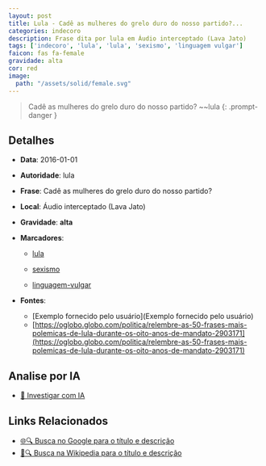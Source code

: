 ```yaml
---
layout: post
title: Lula - Cadê as mulheres do grelo duro do nosso partido?...
categories: indecoro
description: Frase dita por lula em Áudio interceptado (Lava Jato)
tags: ['indecoro', 'lula', 'lula', 'sexismo', 'linguagem vulgar']
faicon: fas fa-female
gravidade: alta
cor: red
image:
  path: "/assets/solid/female.svg"
---
```


> Cadê as mulheres do grelo duro do nosso partido? ~~lula
{: .prompt-danger }

## Detalhes
- **Data**: 2016-01-01
- **Autoridade**: lula
- **Frase**: Cadê as mulheres do grelo duro do nosso partido?
- **Local**: Áudio interceptado (Lava Jato)
- **Gravidade**: **alta** <i class="fas fa-female"></i>

- **Marcadores**: 

   - [lula](/tags/lula/)

   - [sexismo](/tags/sexismo/)

   - [linguagem-vulgar](/tags/linguagem-vulgar/)
- **Fontes**:
  - [Exemplo fornecido pelo usuário](Exemplo fornecido pelo usuário)
  - [https://oglobo.globo.com/politica/relembre-as-50-frases-mais-polemicas-de-lula-durante-os-oito-anos-de-mandato-2903171](https://oglobo.globo.com/politica/relembre-as-50-frases-mais-polemicas-de-lula-durante-os-oito-anos-de-mandato-2903171)

## Analise por IA
- [🤖 Investigar com IA](https://www.perplexity.ai/search?q=%22lula%22%2BCad%C3%AA%20as%20mulheres%20do%20grelo%20duro%20do%20nosso%20partido%3F%2B%C3%81udio%20interceptado%20%28Lava%20Jato%29)

## Links Relacionados
- [🌐🔍 Busca no Google para o título e descrição](https://www.google.com/search?q=%22lula%22%2BCad%C3%AA%20as%20mulheres%20do%20grelo%20duro%20do%20nosso%20partido%3F%2B%C3%81udio%20interceptado%20%28Lava%20Jato%29)
- [📖🔍 Busca na Wikipedia para o título e descrição](https://pt.wikipedia.org/w/index.php?search=%22lula%22%2BCad%C3%AA%20as%20mulheres%20do%20grelo%20duro%20do%20nosso%20partido%3F%2B%C3%81udio%20interceptado%20%28Lava%20Jato%29)

